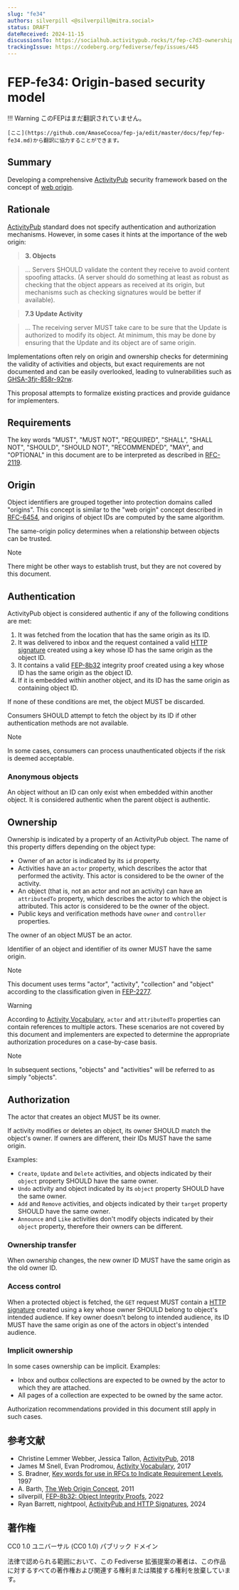 ```yaml
---
slug: "fe34"
authors: silverpill <@silverpill@mitra.social>
status: DRAFT
dateReceived: 2024-11-15
discussionsTo: https://socialhub.activitypub.rocks/t/fep-c7d3-ownership/4292
trackingIssue: https://codeberg.org/fediverse/fep/issues/445
---
```

# FEP-fe34: Origin-based security model
!!! Warning
    このFEPはまだ翻訳されていません。

    [ここ](https://github.com/AmaseCocoa/fep-ja/edit/master/docs/fep/fep-fe34.md)から翻訳に協力することができます。

## Summary

Developing a comprehensive [ActivityPub] security framework based on the concept of [web origin][RFC-6454].

## Rationale

[ActivityPub] standard does not specify authentication and authorization mechanisms. However, in some cases it hints at the importance of the web origin:

>**3. Objects**

>... Servers SHOULD validate the content they receive to avoid content spoofing attacks. (A server should do something at least as robust as checking that the object appears as received at its origin, but mechanisms such as checking signatures would be better if available).

>**7.3 Update Activity**

>... The receiving server MUST take care to be sure that the Update is authorized to modify its object. At minimum, this may be done by ensuring that the Update and its object are of same origin.

Implementations often rely on origin and ownership checks for determining the validity of activities and objects, but exact requirements are not documented and can be easily overlooked, leading to vulnerabilities such as [GHSA-3fjr-858r-92rw](https://github.com/mastodon/mastodon/security/advisories/GHSA-3fjr-858r-92rw).

This proposal attempts to formalize existing practices and provide guidance for implementers.

## Requirements

The key words "MUST", "MUST NOT", "REQUIRED", "SHALL", "SHALL NOT", "SHOULD", "SHOULD NOT", "RECOMMENDED", "MAY", and "OPTIONAL" in this document are to be interpreted as described in [RFC-2119].

## Origin

Object identifiers are grouped together into protection domains called "origins". This concept is similar to the "web origin" concept described in [RFC-6454], and origins of object IDs are computed by the same algorithm.

The same-origin policy determines when a relationship between objects can be trusted.

>[!NOTE]
>There might be other ways to establish trust, but they are not covered by this document.

## Authentication

ActivityPub object is considered authentic if any of the following conditions are met:

1. It was fetched from the location that has the same origin as its ID.
2. It was delivered to inbox and the request contained a valid [HTTP signature][HttpSig] created using a key whose ID has the same origin as the object ID.
3. It contains a valid [FEP-8b32] integrity proof created using a key whose ID has the same origin as the object ID.
4. If it is embedded within another object, and its ID has the same origin as containing object ID.

If none of these conditions are met, the object MUST be discarded.

Consumers SHOULD attempt to fetch the object by its ID if other authentication methods are not available.

>[!NOTE]
>In some cases, consumers can process unauthenticated objects if the risk is deemed acceptable.

### Anonymous objects

An object without an ID can only exist when embedded within another object. It is considered authentic when the parent object is authentic.

## Ownership

Ownership is indicated by a property of an ActivityPub object. The name of this property differs depending on the object type:

- Owner of an actor is indicated by its `id` property.
- Activities have an `actor` property, which describes the actor that performed the activity. This actor is considered to be the owner of the activity.
- An object (that is, not an actor and not an activity) can have an `attributedTo` property, which describes the actor to which the object is attributed. This actor is considered to be the owner of the object.
- Public keys and verification methods have `owner` and `controller` properties.

The owner of an object MUST be an actor.

Identifier of an object and identifier of its owner MUST have the same origin.

>[!NOTE]
>This document uses terms "actor", "activity", "collection" and "object" according to the classification given in [FEP-2277].

>[!WARNING]
>According to [Activity Vocabulary][ActivityVocabulary], `actor` and `attributedTo` properties can contain references to multiple actors. These scenarios are not covered by this document and implementers are expected to determine the appropriate authorization procedures on a case-by-case basis.

>[!NOTE]
>In subsequent sections, "objects" and "activities" will be referred to as simply "objects".

## Authorization

The actor that creates an object MUST be its owner.

If activity modifies or deletes an object, its owner SHOULD match the object's owner. If owners are different, their IDs MUST have the same origin.

Examples:

- `Create`, `Update` and `Delete` activities, and objects indicated by their `object` property SHOULD have the same owner.
- `Undo` activity and object indicated by its `object` property SHOULD have the same owner.
- `Add` and `Remove` activities, and objects indicated by their `target` property SHOULD have the same owner.
- `Announce` and `Like` activities don't modify objects indicated by their `object` property, therefore their owners can be different.

### Ownership transfer

When ownership changes, the new owner ID MUST have the same origin as the old owner ID.

### Access control

When a protected object is fetched, the `GET` request MUST contain a [HTTP signature][HttpSig] created using a key whose owner SHOULD belong to object's intended audience. If key owner doesn't belong to intended audience, its ID MUST have the same origin as one of the actors in object's intended audience.

### Implicit ownership

In some cases ownership can be implicit. Examples:

- Inbox and outbox collections are expected to be owned by the actor to which they are attached.
- All pages of a collection are expected to be owned by the same actor.

Authorization recommendations provided in this document still apply in such cases.

## 参考文献

- Christine Lemmer Webber, Jessica Tallon, [ActivityPub][ActivityPub], 2018
- James M Snell, Evan Prodromou, [Activity Vocabulary][ActivityVocabulary], 2017
- S. Bradner, [Key words for use in RFCs to Indicate Requirement Levels][RFC-2119], 1997
- A. Barth, [The Web Origin Concept][RFC-6454], 2011
- silverpill, [FEP-8b32: Object Integrity Proofs][FEP-8b32], 2022
- Ryan Barrett, nightpool, [ActivityPub and HTTP Signatures][HttpSig], 2024

[ActivityPub]: https://www.w3.org/TR/activitypub/
[ActivityVocabulary]: https://www.w3.org/TR/activitystreams-vocabulary/
[RFC-2119]: https://tools.ietf.org/html/rfc2119.html
[RFC-6454]: https://www.rfc-editor.org/rfc/rfc6454.html
[FEP-8b32]: https://codeberg.org/fediverse/fep/src/branch/main/fep/8b32/fep-8b32.md
[FEP-2277]: https://codeberg.org/fediverse/fep/src/branch/main/fep/2277/fep-2277.md
[HttpSig]: https://swicg.github.io/activitypub-http-signature/

## 著作権
CC0 1.0 ユニバーサル (CC0 1.0) パブリック ドメイン

法律で認められる範囲において、この Fediverse 拡張提案の著者は、この作品に対するすべての著作権および関連する権利または隣接する権利を放棄しています。
